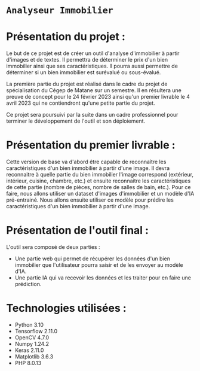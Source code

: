 # `Analyseur Immobilier`

# __Présentation du projet :__
Le but de ce projet est de créer un outil d'analyse d'immobilier à partir d'images et de textes. Il permettra de déterminer le prix d'un bien immobilier ainsi que ses caractéristiques. Il pourra aussi permettre de déterminer si un bien immobilier est surévalué ou sous-évalué.

La première partie du projet est réalisé dans le cadre du projet de spécialisation du Cégep de Matane sur un semestre. Il en résultera une preuve de concept pour le 24 février 2023 ainsi qu'un premier livrable le 4 avril 2023 qui ne contiendront qu'une petite partie du projet.

Ce projet sera poursuivi par la suite dans un cadre professionnel pour terminer le développement de l'outil et son déploiement.

# __Présentation du premier livrable :__
Cette version de base va d'abord être capable de reconnaître les caractéristiques d'un bien immobilier à partir d'une image. Il devra reconnaitre à quelle partie du bien immobilier l'image correspond (extérieur, intérieur, cuisine, chambre, etc.) et ensuite reconnaitre les caractéristiques de cette partie (nombre de pièces, nombre de salles de bain, etc.).
Pour ce faire, nous allons utiliser un dataset d'images d'immobilier et un modèle d'IA pré-entrainé. Nous allons ensuite utiliser ce modèle pour prédire les caractéristiques d'un bien immobilier à partir d'une image.

# __Présentation de l'outil final :__
L'outil sera composé de deux parties :
- Une partie web qui permet de récupérer les données d'un bien immobilier que l'utilisateur pourra saisir et de les envoyer au modèle d'IA.
- Une partie IA qui va recevoir les données et les traiter pour en faire une prédiction.

# __Technologies utilisées :__
- Python 3.10
- Tensorflow 2.11.0
- OpenCV 4.7.0
- Numpy 1.24.2
- Keras 2.11.0
- Matplotlib 3.6.3
- PHP 8.0.13

